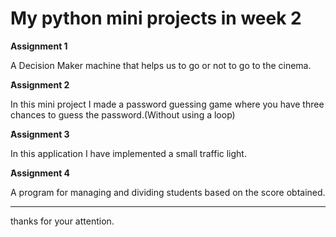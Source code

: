 # My python mini projects in week 2

**Assignment 1**

A Decision Maker machine that helps us to go or not to go to the cinema.

**َAssignment 2**

In this mini project I made a password guessing game where you have three chances to guess the password.(Without using a loop)

**َAssignment 3**

In this application I have implemented a small traffic light.

**َAssignment 4**

A program for managing and dividing students based on the score obtained.

---
thanks for your attention.